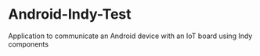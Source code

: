 # Android-Indy-Test
Application to communicate an Android device with an IoT board using Indy components
